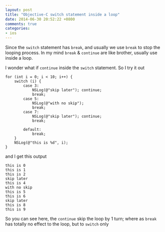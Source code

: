 ```yaml
---
layout: post
title: "Objective-C switch statement inside a loop"
date: 2014-06-30 20:52:22 +0800
comments: true
categories: 
- ios
---
```


Since the `switch` statement has `break`, and usually we use `break` to stop the looping process. In my mind `break` & `continue` are like brother, usually use inside a loop.

I wonder what if `continue` inside the `switch` statement. So I try it out

```obj-c
for (int i = 0; i < 10; i++) {
    switch (i) {
        case 3:
            NSLog(@"skip later"); continue;
            break;
        case 5:
            NSLog(@"with no skip");
            break;
        case 7:
            NSLog(@"skip later"); continue;
            break;
            
        default:
            break;
    }
    NSLog(@"this is %d", i);
}
```

and I get this output

```
this is 0
this is 1
this is 2
skip later
this is 4
with no skip
this is 5
this is 6
skip later
this is 8
this is 9
```

So you can see here, the `continue` skip the loop by 1 turn; where as `break` has totally no effect to the loop, but to `switch` only
